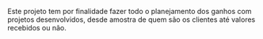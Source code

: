 Este projeto tem por finalidade fazer todo o planejamento dos ganhos com projetos desenvolvidos, desde amostra de quem são os clientes até valores recebidos ou não.
